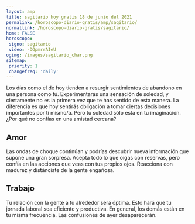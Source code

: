 ```yaml
---
layout: amp
title: sagitario hoy gratis 18 de junio del 2021 
permalink: /horoscopo-diario-gratis/amp/sagitario/
normallink: /horoscopo-diario-gratis/sagitario/
home: FALSE
horoscopo:
 signo: sagitario
 video: -DQpmrrAIeU
ogimg: /images/sagitario_char.png
sitemap:
 priority: 1
 changefreq: 'daily'
---
```



Los días como el de hoy tienden a resurgir sentimientos de abandono en una persona como tú. Experimentarás una sensación de soledad, y ciertamente no es la primera vez que te has sentido de esta manera. La diferencia es que hoy sentirás obligación a tomar ciertas decisiones importantes por ti mismo/a. Pero tu soledad sólo está en tu imaginación. ¿Por qué no confías en una amistad cercana?

## Amor

Las ondas de choque continúan y podrías descubrir nueva información que supone una gran sorpresa. Acepta todo lo que oigas con reservas, pero confía en las acciones que veas con tus propios ojos. Reacciona con madurez y distánciate de la gente engañosa.

## Trabajo

Tu relación con la gente a tu alrededor será óptima. Esto hará que tu jornada laboral sea eficiente y productiva. En general, los demás están en tu misma frecuencia. Las confusiones de ayer desaparecerán.